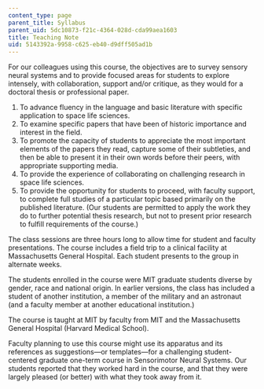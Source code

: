 ```yaml
---
content_type: page
parent_title: Syllabus
parent_uid: 5dc10873-f21c-4364-028d-cda99aea1603
title: Teaching Note
uid: 5143392a-9958-c625-eb40-d9dff505ad1b
---
```


For our colleagues using this course, the objectives are to survey sensory neural systems and to provide focused areas for students to explore intensely, with collaboration, support and/or critique, as they would for a doctoral thesis or professional paper.

1.  To advance fluency in the language and basic literature with specific application to space life sciences.
2.  To examine specific papers that have been of historic importance and interest in the field.
3.  To promote the capacity of students to appreciate the most important elements of the papers they read, capture some of their subtleties, and then be able to present it in their own words before their peers, with appropriate supporting media.
4.  To provide the experience of collaborating on challenging research in space life sciences.
5.  To provide the opportunity for students to proceed, with faculty support, to complete full studies of a particular topic based primarily on the published literature. (Our students are permitted to apply the work they do to further potential thesis research, but not to present prior research to fulfill requirements of the course.)

The class sessions are three hours long to allow time for student and faculty presentations. The course includes a field trip to a clinical facility at Massachusetts General Hospital. Each student presents to the group in alternate weeks.

The students enrolled in the course were MIT graduate students diverse by gender, race and national origin. In earlier versions, the class has included a student of another institution, a member of the military and an astronaut (and a faculty member at another educational institution.)

The course is taught at MIT by faculty from MIT and the Massachusetts General Hospital (Harvard Medical School).

Faculty planning to use this course might use its apparatus and its references as suggestions—or templates—for a challenging student-centered graduate one-term course in Sensorimotor Neural Systems. Our students reported that they worked hard in the course, and that they were largely pleased (or better) with what they took away from it.